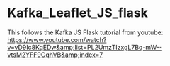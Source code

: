 # Kafka_Leaflet_JS_flask
This follows the Kafka JS Flask tutorial from youtube: https://www.youtube.com/watch?v=vD9Ic8KqEDw&amp;list=PL2UmzTIzxgL7Bq-mW--vtsM2YFF9GqhVB&amp;index=7
